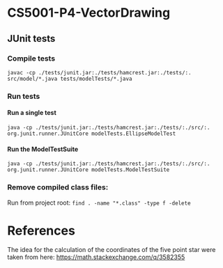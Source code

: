 # CS5001-P4-VectorDrawing

## JUnit tests
### Compile tests

`javac -cp ./tests/junit.jar:./tests/hamcrest.jar:./tests/:. src/model/*.java tests/modelTests/*.java`


### Run tests

#### Run a single test
`java -cp ./tests/junit.jar:./tests/hamcrest.jar:./tests/:./src/:. org.junit.runner.JUnitCore modelTests.EllipseModelTest`

#### Run the ModelTestSuite
`java -cp ./tests/junit.jar:./tests/hamcrest.jar:./tests/:./src/:. org.junit.runner.JUnitCore modelTests.ModelTestSuite`

### Remove compiled class files:
Run from project root:
`find . -name "*.class" -type f -delete`

# References

The idea for the calculation of the coordinates of the five point star were taken from here:
https://math.stackexchange.com/q/3582355
